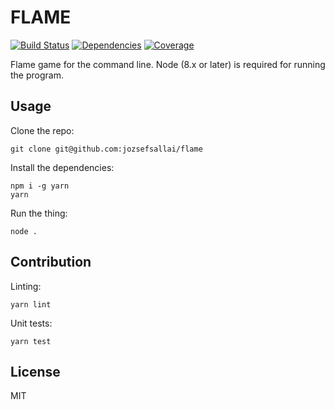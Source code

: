 # FLAME

[![Build Status](https://img.shields.io/travis/jozsefsallai/flame.svg?style=flat-square)](https://travis-ci.org/jozsefsallai/flame)
[![Dependencies](https://img.shields.io/david/jozsefsallai/flame.svg?style=flat-square)](https://david-dm.org/jozsefsallai/flame)
[![Coverage](https://img.shields.io/coveralls/github/jozsefsallai/flame/master.svg?style=flat-square)](https://coveralls.io/github/jozsefsallai/flame?branch=master)


Flame game for the command line. Node (8.x or later) is required for running the program.

## Usage

Clone the repo:

```
git clone git@github.com:jozsefsallai/flame
```

Install the dependencies:

```
npm i -g yarn
yarn
```

Run the thing:

```
node .
```

## Contribution

Linting:

```
yarn lint
```

Unit tests:
```
yarn test
```

## License

MIT
